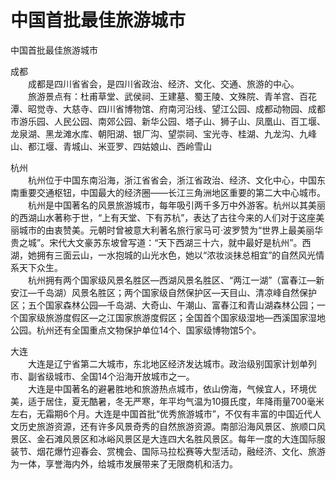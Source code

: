 # 中国首批最佳旅游城市  
  
中国首批最佳旅游城市  
  
成都  
&emsp;&emsp;成都是四川省省会，是四川省政治、经济、文化、交通、旅游的中心。  
&emsp;&emsp;旅游景点有：杜甫草堂、武侯祠、王建墓、蜀王陵、文殊院、青羊宫、百花潭、昭觉寺、大慈寺、四川省博物馆、府南河沿线、望江公园、成都动物园、成都市游乐园、人民公园、南郊公园、新华公园、塔子山、狮子山、凤凰山、百工堰、龙泉湖、黑龙滩水库、朝阳湖、银厂沟、望崇祠、宝光寺、桂湖、九龙沟、九峰山、都江堰、青城山、米亚罗、四姑娘山、西岭雪山  
  
杭州  
&emsp;&emsp;杭州位于中国东南沿海，浙江省省会，浙江省政治、经济、文化中心，中国东南重要交通枢钮，中国最大的经济圈——长江三角洲地区重要的第二大中心城市。  
&emsp;&emsp;杭州是中国著名的风景旅游城市，每年吸引两千多万中外游客。杭州以其美丽的西湖山水著称于世，“上有天堂、下有苏杭”，表达了古往今来的人们对于这座美丽城市的由衷赞美。元朝时曾被意大利著名旅行家马可·波罗赞为“世界上最美丽华贵之城”。宋代大文豪苏东坡曾写道：“天下西湖三十六，就中最好是杭州”。西湖，她拥有三面云山，一水抱城的山光水色，她以“浓妆淡抹总相宜”的自然风光情系天下众生。  
&emsp;&emsp;杭州拥有两个国家级风景名胜区—西湖风景名胜区、“两江一湖”（富春江—新安江—千岛湖）风景名胜区；两个国家级自然保护区—天目山、清凉峰自然保护区；五个国家森林公园—千岛湖、大奇山、午潮山、富春江和青山湖森林公园；一个国家级旅游度假区—之江国家旅游度假区；全国首个国家级湿地—西溪国家湿地公园。杭州还有全国重点文物保护单位14个、国家级博物馆5个。  
  
大连  
&emsp;&emsp;大连是辽宁省第二大城市，东北地区经济发达城市。政治级别国家计划单列市、副省级城市、全国14个沿海开放城市之一。  
&emsp;&emsp;大连是中国著名的避暑胜地和旅游热点城市，依山傍海，气候宜人，环境优美，适于居住，夏无酷暑，冬无严寒，年平均气温为10摄氏度，年降雨量700毫米左右，无霜期6个月。大连是中国首批“优秀旅游城市”，不仅有丰富的中国近代人文历史旅游资源，还有许多风景奇秀的自然旅游资源。南部沿海风景区、旅顺口风景区、金石滩风景区和冰峪风景区是大连四大名胜风景区。每年一度的大连国际服装节、烟花爆竹迎春会、赏槐会、国际马拉松赛等大型活动，融经济、文化、旅游为一体，享誉海内外，给城市发展带来了无限商机和活力。  